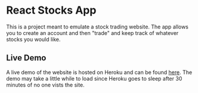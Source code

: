 # React Stocks App

This is a project meant to emulate a stock trading website. The app allows you to create an account and then "trade" and keep track of whatever stocks you would like.

## Live Demo

A live demo of the website is hosted on Heroku and can be found [here](http://stocks.thetriolos.com). The demo may take a little while to load since Heroku goes to sleep after 30 minutes of no one vists the site.
